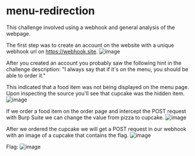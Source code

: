 # menu-redirection
This challenge involved using a webhook and general analysis of the webpage.

The first step was to create an account on the website with a unique webhook url on https://webhook.site.
![image](https://github.com/Fryslan-Boppe/notes/assets/96194510/6c75ffcb-a40d-440f-94dd-baf11a4e2895)

After you created an account you probably saw the following hint in the challenge description: "I always say that if it's on the menu, you should be able to order it." 

This indicated that a food item was not being displayed on the menu page. Upon inspecting the source you'll see that cupcake was the hidden item.
![image](https://github.com/Fryslan-Boppe/notes/assets/96194510/4d3fb9bf-8f95-4987-ab64-dfe0eca38340)

If we order a food item on the order page and intercept the POST request with Burp Suite we can change the value from pizza to cupcake.
![image](https://github.com/Fryslan-Boppe/notes/assets/96194510/b73b20be-2b2b-433a-99e2-254787474afa)

After we ordered the cupcake we will get a POST request in our webhook with an image of a cupcake that contains the flag.
![image](https://github.com/Fryslan-Boppe/notes/assets/96194510/b410215f-5374-459c-946c-d91e5e1fb238)

Flag:
![image](https://github.com/Fryslan-Boppe/notes/assets/96194510/3d36ddf0-2177-4b31-abbc-c62def3a7704)
